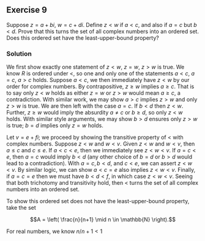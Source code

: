 ## Exercise 9

Suppose $z = a + bi$, $w = c + di$. Define $z < w$ if $a < c$, and also if $a = c$ but $b < d.$ Prove that this turns the set of all complex numbers into an ordered set. Does this ordered set have the least-upper-bound property?

### Solution

We first show exactly one statement of $z < w$, $z = w$, $z > w$ is true. We know $R$ is ordered under $<$, so one and only one of the statements $a < c$, $a =c$, $a >c$ holds. Suppose $a < c$, we then immediately have $z < w$ by our order for complex numbers. By contrapositive, $z \ge w$ implies $a \ge c$. That is to say only $z < w$ holds as either $z = w$ or $z > w$ would mean $a \ge c$, a contradiction. With similar work, we may show $a > c$ implies $z > w$ and only $z > w$ is true. We are then left with the case $a =c$. If $b < d$ then $z < w$. Further, $z \ge w$ would imply the absurdity $a \ne c$ or $b \ge d$, so only $z < w$ holds. With similar style arguments, we may show $b > d$ ensures only $z > w$ is true; $b = d$ implies only $z = w$ holds.

Let $v = e + fi$; we proceed by showing the transitive property of $<$ with complex numbers. Suppose $z < w$ and $w < v$. Given $z < w$ and $w < v$, then $a \le c$ and $c \le e$. If $a < c < e$, then we immediately see $z < w < v$. If $a = c < e$, then $a = c$ would imply $b < d$ (any other choice of $b = d$ or $b > d$ would lead to a contradiction). With $a=c, b < d,$ and $c < e$, we can assert $z < w < v$. By similar logic, we can show $a < c = e$ also implies $z < w < v$. Finally, if $a = c = e$ then we must have $b < d < f$, in which case $z< w< v$. Seeing that both trichotomy and transitivity hold, then $<$ turns the set of all complex numbers into an ordered set.

To show this ordered set does not have the least-upper-bound property, take the set

$$A = \left( \frac{n}{n+1} \mid n \in \mathbb{N} \right).$$

For real numbers, we know $n/n+1 < 1$


